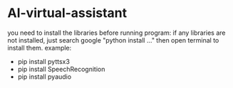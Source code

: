 # AI-virtual-assistant
you need to install the libraries before running program:
if any libraries are not installed, just search google "python install ..." then open terminal to install them.
example:
+ pip install pyttsx3
+ pip install SpeechRecognition
+ pip install pyaudio

